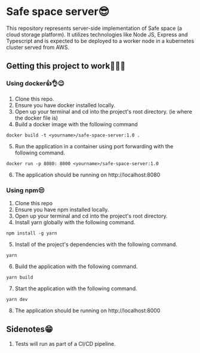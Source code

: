 # Safe space server😎

This repository represents server-side implementation of Safe space (a cloud storage platform).
It utilizes technologies like Node JS, Express and Typescript and is expected to be deployed
to a worker node in a kubernetes cluster served from AWS.

## Getting this project to work🚀🧑‍🚀

### Using docker👍👌😉

1. Clone this repo.
2. Ensure you have docker installed locally.
3. Open up your terminal and cd into the project's root directory. (ie where the docker file is)
4. Build a docker image with the following command

```
docker build -t <yourname>/safe-space-server:1.0 .
```

5. Run the application in a container using port forwarding with the following command.

```
docker run -p 8080: 8000 <yourname>/safe-space-server:1.0
```

6. The application should be running on http://localhost:8080

### Using npm😒

1. Clone this repo
2. Ensure you have npm installed locally.
3. Open up your terminal and cd into the project's root directory.
4. Install yarn globally with the following command.

```
npm install -g yarn
```

5. Install of the project's dependencies with the following command.

```
yarn
```

6. Build the application with the following command.

```
yarn build
```

7. Start the application with the following command.

```
yarn dev
```

8. The application should be running on http://localhost:8000

## Sidenotes😁

1. Tests will run as part of a CI/CD pipeline.

